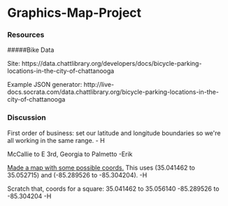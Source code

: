 # Graphics-Map-Project

### Resources
#####Bike Data
<p>	Site: https://data.chattlibrary.org/developers/docs/bicycle-parking-locations-in-the-city-of-chattanooga</p>
<p>	Example JSON generator: http://live-docs.socrata.com/data.chattlibrary.org/bicycle-parking-locations-in-the-city-of-chattanooga</p>

### Discussion
First order of business: set our latitude and longitude boundaries so we're all working in the same range. - H

McCallie to E 3rd, Georgia to Palmetto -Erik

<a href = "https://www.google.com/maps/d/edit?mid=zy0XpJ1Le-pk.k7x-_ZAgMTwQ">Made a map with some possible coords.</a>  This uses (35.041462 to 35.052715) and (-85.289526 to -85.304204). -H

Scratch that, coords for a square:
35.041462 to 35.056140
-85.289526 to -85.304204
-H
